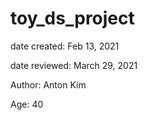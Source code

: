 # toy_ds_project

date created: Feb 13, 2021

date reviewed: March 29, 2021

Author: Anton Kim

Age: 40
 
